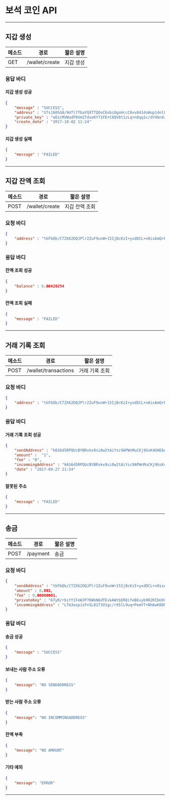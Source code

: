 # 보석 코인 API
---
## 지갑 생성

메소드 | 경로 | 짧은 설명
--- | --- | ---
GET | /wallet/create | 지갑 생성

### 응답 바디
#### 지갑 생성 성공
```json
{
    "message" : "SUCCESS",
    "address" : "X7s160SG8/9dfl7fbaYQXTTQOoC6obiOgnHccC0vv841dvWup14nlLLJa+DVeyAM",
    "private_key" : "wOicMVWadF0VmZfdseKY71FE+C8QV8t1zLq+n8qq1c/dY4bn4zOBRT8KYosN8xDEE0Dy5JB69k5lxTiOW2ny5GJJJGPSzaM/kKmbWQsTaxw=",
    "create_date" : "2017-10-02 11:24"
}
```
#### 지갑 생성 실패
```json
{
    "message" : "FAILED"
}
```
---

## 지갑 잔액 조회

메소드 | 경로 | 짧은 설명
--- | --- | ---
POST | /wallet/create | 지갑 잔액 조회

### 요청 바디
```json
{
	"address" : "tkFbQk/CTZX62DQJPlr2ZuF9unW+15IjBcKzI+yxdDCL+n0ixAmQrP6u3o+v7oO1"
}
```

### 응답 바디
#### 잔액 조회 성공
```json
{
    "balance" : 0.00428254
}
```
#### 잔액 조회 실패
```json
{
    "message" : "FAILED"
}
```
---

## 거래 기록 조회

메소드 | 경로 | 짧은 설명
--- | --- | ---
POST | /wallet/transactions | 거래 기록 조회

### 요청 바디
```json
{
	"address" : "tkFbQk/CTZX62DQJPlr2ZuF9unW+15IjBcKzI+yxdDCL+n0ixAmQrP6u3o+v7oO1"
}
```
### 응답 바디
#### 거래 기록 조회 성공
```json
{
    "sendAddress" :	"k6S6d5RPQUcBYBRvkx9si0w2tAiYsc9APWnMuCKj9GsK4GHE6AOEeI8kjpapC2Hw",
    "amount" :	"1",
    "fee" :	"0",
    "incommingAddress" : "k6S6d5RPQUcBYBRvkx9si0w2tAiYsc9APWnMuCKj9GsK4GHE6AOEeI8kjpapC2Hw",
    "date" : "2017-09-27 21:24"
}
```
#### 잘못된 주소
```json
{
    "message" : "FAILED"
}
```
---

## 송금

메소드 | 경로 | 짧은 설명
--- | --- | ---
POST | /payment | 송금

### 요청 바디
```json
{
	"sendAddress" : "tkFbQk/CTZX62DQJPlr2ZuF9unW+15IjBcKzI+yxdDCL+n0ixAmQrP6u3o+v7oO1",
    "amount" : 0.001,
    "fee" : 0.00000001,
    "privateKey" : "6TyR/rbiYY1FeWJP7KWbN6dTEvkAWtbER8ifeBEvyb9R2RIbUXOiisf79H7hb5XQicOBala+7Se1tWLcWXne69XZyaoD+bFo6wMfXrVUd",
    "incommingAddress" : "L7m3oxpJzFn5L81T3O1gc/r95lL9uq+PemYT+Nh6wK8DhM4dB25sIh/tqpGTfa5U"
}
```

### 응답 바디
#### 송금 성공
```json
{
	"message" : "SUCCESS"
}
```
#### 보내는 사람 주소 오류
```json
{
    "message": "NO SENDADDRESS"
}
```
#### 받는 사람 주소 오류
```json
{
    "message": "NO INCOMMINGADDRESS"
}
```
#### 잔액 부족
```json
{
    "message": "NO AMOUNT"
}
```
#### 기타 예외
```json
{
    "message": "ERROR"
}
```
---
